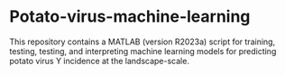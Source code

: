 # Potato-virus-machine-learning
This repository contains a MATLAB (version R2023a) script for training, testing, testing, and interpreting machine learning models for predicting potato virus Y incidence at the landscape-scale.
